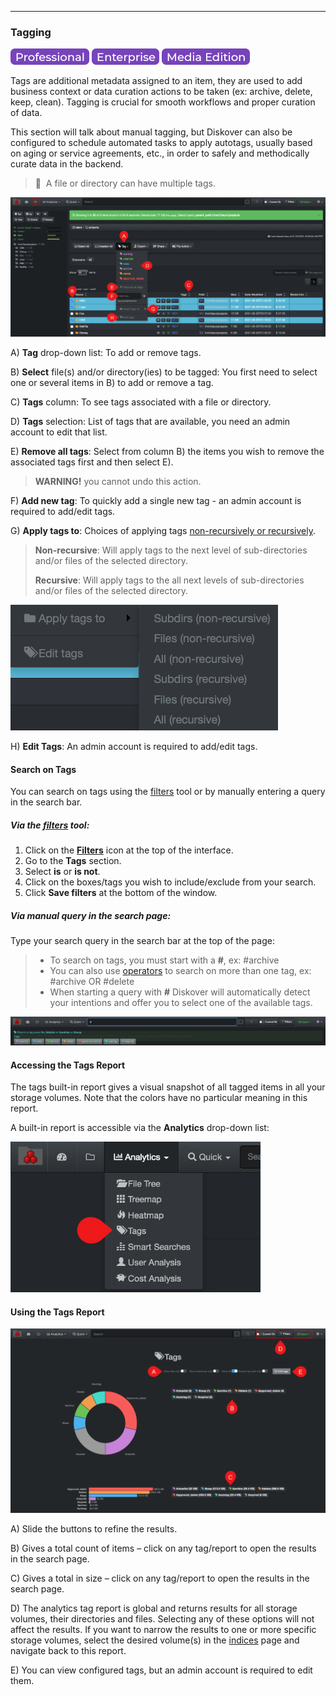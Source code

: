 <p id="tags"></p>

___
### Tagging

![Image: Professional Edition Label](images/button_edition_professional.png)&nbsp;![Image: Enterprise Edition Label](images/button_edition_enterprise.png)&nbsp;![Image: AJA Diskover Media Edition Label](images/button_edition_media.png)

Tags are additional metadata assigned to an item, they are used to add business context or data curation actions to be taken (ex: archive, delete, keep, clean). Tagging is crucial for smooth workflows and proper curation of data.

This section will talk about manual tagging, but Diskover can also be configured to schedule automated tasks to apply autotags, usually based on aging or service agreements, etc., in order to safely and methodically curate data in the backend.

>🔆 &nbsp;A file or directory can have multiple tags.

![Image: Manual Tag Selection](images/image_tags_manual_application.png)

A) **Tag** drop-down list: To add or remove tags.

B) **Select** file(s) and/or directory(ies) to be tagged: You first need to select one or several items in B) to add or remove a tag.

C) **Tags** column: To see tags  associated with a file or directory.

D) **Tags** selection: List of tags  that are available, you need an admin account to edit that list.

E) **Remove all tags**: Select from column B) the items you wish to remove the associated tags first and then select E).
>**WARNING!**  you cannot undo this action.

F) **Add new tag**: To quickly add a single new tag - an admin account is required to add/edit tags.

G) **Apply tags to**: Choices of applying tags [non-recursively or recursively](#recursive).

> **Non-recursive**: Will apply tags to the next level of sub-directories and/or files of the selected directory.
>
> **Recursive**: Will apply tags to the all next levels of sub-directories and/or files of the selected directory.

![Image: Recursive Options for Applying Tags](images/image_tags_apply_recursive.png)

H) **Edit Tags**: An admin account is required to add/edit tags.

#### Search on Tags

You can search on tags  using the [filters](#filters) tool or by  manually entering a query in the search bar.

##### Via the [filters](#filters) tool:

1. Click on the  **[Filters](#filters)**  icon at the top of the interface.
3. Go to the  **Tags**  section.
4. Select  **is**  or  **is not**.
5. Click on the boxes/tags  you wish to include/exclude from your search.
6. Click  **Save filters**  at the bottom of the window.

##### Via manual query in the search page:

Type your search query in the search bar at the top of the page:
>- To search on tags, you must start with a  **#**, ex: #archive
>- You can also use [operators](#operators) to search on more than one tag, ex: #archive OR #delete
>-  When starting a query with  **#**  Diskover will automatically detect your intentions and offer you to select one of the available tags.

![Image: Manual Search for Tags](images/image_tags_report_access_from_search_bar.png)

#### Accessing the Tags Report

The tags  built-in report gives a visual snapshot of all tagged items in all your storage volumes. Note that the colors have no particular meaning in this report.

A built-in report is accessible via the  **Analytics**  drop-down list:

<img src="images/image_tags_report_access_from_analytics.png" width="400">

#### Using the Tags Report

![Image: Tags Report Overview](images/image_tags_report_overview.png)

A) Slide the buttons to refine the results.

B) Gives a total count of items – click on any tag/report to open the results in the search  page.

C) Gives a total in size – click on any tag/report to open the results in the search  page.

D) The analytics tag report is global and returns results for all storage volumes, their directories and files. Selecting any of these options will not affect the results. If you want to narrow the results to one or more specific storage volumes, select the desired volume(s) in the [indices](#indices) page and navigate back to this report.

E) You can view configured tags, but an admin account is required to edit them.
